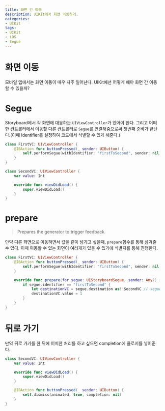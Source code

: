```yaml
---
title: 화면 간 이동
description: UIKit에서 화면 이동하기.
categories:
- UIKit
tags:
- UIKit
- iOS
- Segue
---
```


# 화면 이동
모바일 앱에서는 화면 이동이 매우 자주 일어난다. UIKit에선 어떻게 해야 화면 간 이동할 수 있을까?

# Segue
Storyboard에서 각 화면에 대응하는 `UIViewController`가 있어야 한다. 그리고 어떠한 컨트롤러에서 이동할 다른 컨트롤러로 `Segue`를 연결해줌으로써 첫번째 준비가 끝난다.(이때 Identifier를 설정하여 코드에서 식별할 수 있게 해준다.)

```swift
class FirstVC: UIViewController {
    @IBAction func buttonPressed(_ sender: UIButton) {
        self.performSegue(withIdentifier: "firstToSecond", sender: nil) // 여기서 sender는 메시지를 전달하는 역할을 하는 객체이다
    }
}

class SecondVC: UIViewController {
    var value: Int

    override func viewDidLoad() {
        super.viewDidLoad()
    }
}
```

# prepare
> Prepares the generator to trigger feedback.

만약 다른 화면으로 이동하면서 값을 같이 넘기고 싶을때, `prepare`함수를 통해 넘겨줄 수 있다. 이때 이동할 수 있는 화면이 여러개가 있을 수 있기에 식별자를 통해 진행한다.

```swift
class FirstVC: UIViewController {
    @IBAction func buttonPressed(_ sender: UIButton) {
        self.performSegue(withIdentifier: "firstToSecond", sender: nil)
    }

    override func prepare(for segue: UIStoryboardSegue, sender: Any?) {
        if segue.identifier == "firstToSecond" {
            let destinationVC = segue.destination as! SecondVC // segue.destination는 UIViewController타입이기 때문에 형 변환이 필요하다
            destinationVC.value = 1
        }
    }
}
```

# 뒤로 가기
만약 뒤로 가기를 한 뒤에 어떠한 처리를 하고 싶으면 completion에 클로저를 넣어준다.

```swift
class SecondVC: UIViewController {
    var value: Int

    override func viewDidLoad() {
        super.viewDidLoad()
    }

    @IBAction func buttonPressed(_ sender: UIButton) {
        self.dismiss(animated: true, completion: nil)
    }
}
```